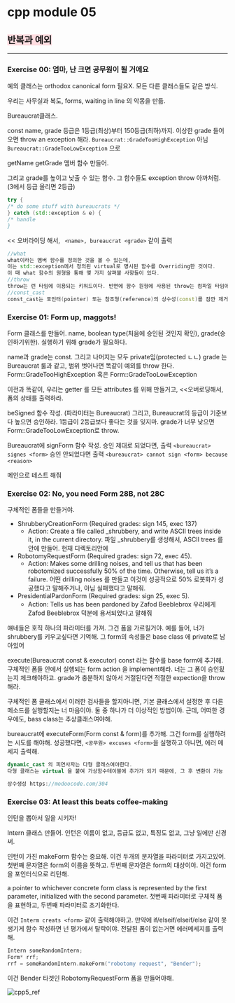 # cpp module 05

## <span style="background-color:#ffdce0">반복과 예외</span>

---

### Exercise 00: 엄마, 난 크면 공무원이 될 거에요

예외 클래스는 orthodox canonical form 필요X.
모든 다른 클래스들도 같은 방식.

우리는 사무실과 복도, forms, waiting in line 의 악몽을 만듦.

Bureaucrat클래스.

const name, grade 등급은 1등급(최상)부터 150등급(최하)까지.
이상한 grade 들어오면 throw an exception 해라. `Bureaucrat::GradeTooHighException` 아님`Bureaucrat::GradeTooLowException` 으로

getName getGrade 멤버 함수 만들어.

그리고 grade를 높이고 낮출 수 있는 함수. 그 함수들도 exception throw 아까처럼. (3에서 등급 올리면 2등급)

```cpp
try {
/* do some stuff with bureaucrats */
} catch (std::exception & e) {
/* handle
}
```

<< 오버라이딩 해서, ` <name>, bureaucrat <grade>` 같이 출력

```cpp
//what
what이라는 멤버 함수를 정의한 것을 볼 수 있는데,
이는 std::exception에서 정의된 virtual로 명시된 함수를 Overriding한 것이다.
이 때 what 함수의 원형을 통해 몇 가지 살펴볼 사항들이 있다.
//throw
throw는 런 타임에 이용되는 키워드이다. 반면에 함수 원형에 사용된 throw는 컴파일 타임에 이용되는 키워드이며, 이 때문에 throw()는 고유한 하나의 구문으로 이용된다. 따라서 함수 원형에서 throw()를 throw(void)와 혼동해선 안 된다.
//const_cast
const_cast는 포인터(pointer) 또는 참조형(reference)의 상수성(const)를 잠깐 제거해주는데 사용합니다.
```



### Exercise 01: Form up, maggots!

Form 클래스를 만들어.
name, boolean type(처음에 승인된 것인지 확인), grade(승인하기위한).
실행하기 위해 grade가 필요하다.

name과 grade는 const. 그리고 나머지는 모두 private임(protected ㄴㄴ)
grade 는 Bureaucrat 룰과 같고, 범위 벗어나면 똑같이 예외를 throw 한다.
Form::GradeTooHighException 혹은 Form::GradeTooLowException

이전과 똑같이, 우리는 getter 를 모든 attributes 를 위해 만들거고, <<오버로딩해서, 폼의 상태를 출력하라.

beSigned 함수 작성. (파라미터는 Bureaucrat) 그리고, Bureaucrat의 등급이 기준보다 높으면 승인하라. 1등급이 2등급보다 좋다는 것을 잊지마. grade가 너무 낮으면 Form::GradeTooLowException로 throw.

Bureaucrat에 signForm 함수 작성. 승인 제대로 되었다면, 출력 `<bureaucrat> signes <form>`
승인 안되었다면 출력 `<bureaucrat> cannot sign <form> because <reason>`

메인으로 테스트 해줘

### Exercise 02: No, you need Form 28B, not 28C

구체적인 폼들을 만들거야.

- ShrubberyCreationForm (Required grades: sign 145, exec 137)
  - Action: Create a file called _shrubbery, and write ASCII trees inside it, in the current
    directory. 파일 _shrubbery를 생성해서, ASCII trees 를 안에 만들어. 현재 디렉토리안에
- RobotomyRequestForm (Required grades: sign 72, exec 45). 
  - Action: Makes some drilling noises, and tell us that  has been robotomized successfully 50% of the time. Otherwise, tell us it’s a failure. 어떤 drilling noises 를 만들고 이것이 성공적으로 50% 로봇화가 성공했다고 말해주거나, 아님 실패했다고 말해줘.
- PresidentialPardonForm (Required grades: sign 25, exec 5). 
  - Action: Tells us has been pardoned by Zafod Beeblebrox 우리에게  Zafod Beeblebrox 덕분에 용서되었다고 말해줘

얘네들은 호직 하나의 파라미터를 가져. 그건 폼을 가르킬거야. 예를 들어, 너가 shrubbery를 키우고싶다면 기억해. 그  form의 속성들은 base class 에 private로 남아있어

execute(Bureaucrat const & executor) const 라는 함수를 base form에 추가해. 구체적인 폼들 안에서 실행되는 form action 을 implement해라. 너는 그 폼이 승인됬는지 체크해야하고. grade가 충분하지 않아서 거절된다면 적절한 expection을 throw해라. 

구체적인 폼 클래스에서 이러한 검사들을 할지아니면,  기본 클래스에서 설정한 후 다른 메소드를 실행할지는 너 마음이야. 둘 중 하나가 더 이상적인 방법이야. 근데, 어떠한 경우에도, bass class는 추상클래스여야해.

bureaucrat에 executeForm(Form const & form)를 추가해. 그건 form를 실행하려는 시도를 해야해. 성공했다면, `<공무원> excuses <form>`을 실행하고 아니면, 에러 메세지 출력해.

```cpp
dynamic_cast 의 피연사자는 다형 클래스여야한다.
다형 클래스는 virtual 을 붙여 가상함수테이블에 추가가 되기 때문에, 그 후 변환이 가능

상수생성 https://modoocode.com/304
```



### Exercise 03: At least this beats coffee-making

인턴을 뽑아서 일을 시키자!

Intern 클래스 만들어. 인턴은 이름이 없고, 등급도 없고, 특징도 없고, 그냥 일에만 신경써.

인턴이 가진 makeForm 함수는 중요해. 이건 두개의 문자열을 파라미터로 가지고있어. 첫번째 문자열은 form의 이름을 뜻하고. 두번째 문자열은 form의 대상이야. 이건 form을 포인터식으로 리턴해. 

a pointer to whichever concrete form class is represented by the first parameter, initialized with the second parameter. 
첫번째 파라미터로 구체적 폼을 표현하고, 두번째 파라미터로 초기화한다.

이건 `Interm creats <form>` 같이 출력해야하고. 만약에 if/elseif/elseif/else 같이 못생기게 함수 작성하면 넌 평가에서 탈락이야. 전달된 폼이 없는거면 에러메세지를 출력해.

```cpp
Intern someRandomIntern;
Form* rrf;
rrf = someRandomIntern.makeForm("robotomy request", "Bender");
```

이건 Bender 타겟인 RobotomyRequestForm 폼을 만들어야해.

![cpp5_ref](/Users/taewung/42/c4/cpp/md/cpp5_ref.png)